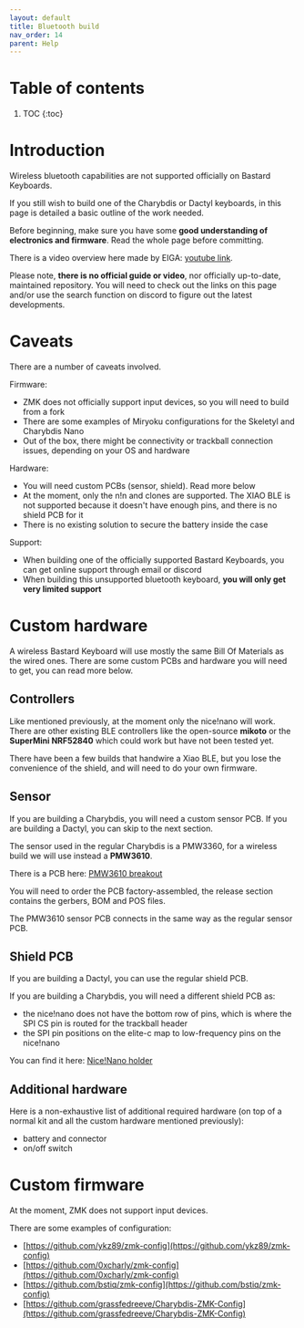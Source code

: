 ```yaml
---
layout: default
title: Bluetooth build
nav_order: 14
parent: Help
---
```


# Table of contents

1. TOC
{:toc}

# Introduction

Wireless bluetooth capabilities are not supported officially on Bastard Keyboards.

If you still wish to build one of the Charybdis or Dactyl keyboards, in this page is detailed a basic outline of the work needed.

Before beginning, make sure you have some **good understanding of electronics and firmware**. Read the whole page before committing.

There is a video overview here made by EIGA: [youtube link](https://www.youtube.com/watch?v=Mks7QDxFreY).

Please note, **there is no official guide or video**, nor officially up-to-date, maintained repository. You will need to check out the links on this page and/or use the search function on discord to figure out the latest developments.

# Caveats

There are a number of caveats involved.

Firmware:
- ZMK does not officially support input devices, so you will need to build from a fork
- There are some examples of Miryoku configurations for the Skeletyl and Charybdis Nano
- Out of the box, there might be connectivity or trackball connection issues, depending on your OS and hardware

Hardware:
- You will need custom PCBs (sensor, shield). Read more below
- At the moment, only the n!n and clones are supported. The XIAO BLE is not supported because it doesn't have enough pins, and there is no shield PCB for it
- There is no existing solution to secure the battery inside the case

Support:
- When building one of the officially supported Bastard Keyboards, you can get online support through email or discord
- When building this unsupported bluetooth keyboard, **you will only get very limited support**

# Custom hardware

A wireless Bastard Keyboard will use mostly the same Bill Of Materials as the wired ones. There are some custom PCBs and hardware you will need to get, you can read more below.

## Controllers

Like mentioned previously, at the moment only the nice!nano will work.
There are other existing BLE controllers like the open-source **mikoto** or the **SuperMini NRF52840** which could work but have not been tested yet.

There have been a few builds that handwire a Xiao BLE, but you lose the convenience of the shield, and will need to do your own firmware.

## Sensor

If you are building a Charybdis, you will need a custom sensor PCB. If you are building a Dactyl, you can skip to the next section.

The sensor used in the regular Charybdis is a PMW3360, for a wireless build we will use instead a **PMW3610**.

There is a PCB here: [PMW3610 breakout](https://github.com/Bastardkb/charybdis-pmw3610-breakout)

You will need to order the PCB factory-assembled, the release section contains the gerbers, BOM and POS files.

The PMW3610 sensor PCB connects in the same way as the regular sensor PCB.

## Shield PCB

If you are building a Dactyl, you can use the regular shield PCB.

If you are building a Charybdis, you will need a different shield PCB as:

- the nice!nano does not have the bottom row of pins, which is where the SPI CS pin is routed for the trackball header
- the SPI pin positions on the elite-c map to low-frequency pins on the nice!nano

You can find it here: [Nice!Nano holder](https://github.com/victorlucachi/Elite-C-holder)

## Additional hardware

Here is a non-exhaustive list of additional required hardware (on top of a normal kit and all the custom hardware mentioned previously):
- battery and connector
- on/off switch


# Custom firmware

At the moment, ZMK does not support input devices.

There are some examples of configuration:
- [https://github.com/ykz89/zmk-config](https://github.com/ykz89/zmk-config)
- [https://github.com/0xcharly/zmk-config](https://github.com/0xcharly/zmk-config)
- [https://github.com/bstiq/zmk-config](https://github.com/bstiq/zmk-config)
- [https://github.com/grassfedreeve/Charybdis-ZMK-Config](https://github.com/grassfedreeve/Charybdis-ZMK-Config)
